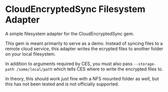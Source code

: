 CloudEncryptedSync Filesystem Adapter
=====================================

A simple filesystem adapter for the CloudEncryptedSync gem.

This gem is meant primarily to serve as a demo.  Instead of syncing files
to a remote cloud service, this adapter writes the ecrypted files to another
folder on your local filesystem.

In addition to arguments required by CES, you must also pass
`--storage-path /some/local/path` which tells CES where to write the encrypted
files to.

In theory, this should work just fine with a NFS mounted folder as well, but
this has not been tested and is not officially supported.

